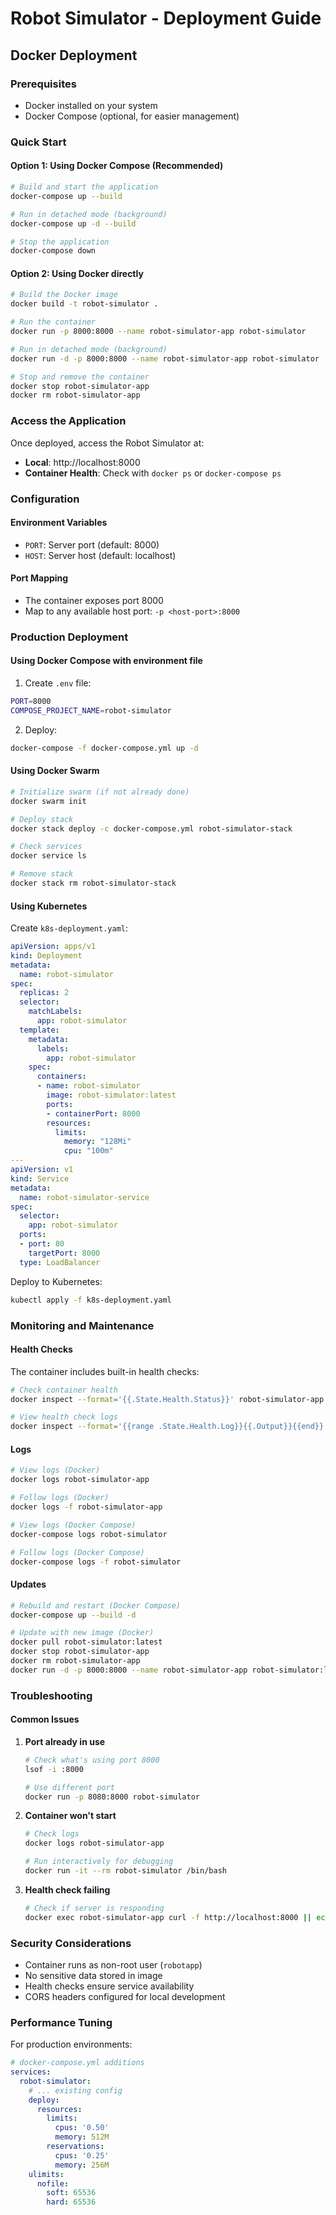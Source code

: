 # Robot Simulator - Deployment Guide

## Docker Deployment

### Prerequisites
- Docker installed on your system
- Docker Compose (optional, for easier management)

### Quick Start

#### Option 1: Using Docker Compose (Recommended)

```bash
# Build and start the application
docker-compose up --build

# Run in detached mode (background)
docker-compose up -d --build

# Stop the application
docker-compose down
```

#### Option 2: Using Docker directly

```bash
# Build the Docker image
docker build -t robot-simulator .

# Run the container
docker run -p 8000:8000 --name robot-simulator-app robot-simulator

# Run in detached mode (background)
docker run -d -p 8000:8000 --name robot-simulator-app robot-simulator

# Stop and remove the container
docker stop robot-simulator-app
docker rm robot-simulator-app
```

### Access the Application

Once deployed, access the Robot Simulator at:
- **Local**: http://localhost:8000
- **Container Health**: Check with `docker ps` or `docker-compose ps`

### Configuration

#### Environment Variables
- `PORT`: Server port (default: 8000)
- `HOST`: Server host (default: localhost)

#### Port Mapping
- The container exposes port 8000
- Map to any available host port: `-p <host-port>:8000`

### Production Deployment

#### Using Docker Compose with environment file

1. Create `.env` file:
```bash
PORT=8000
COMPOSE_PROJECT_NAME=robot-simulator
```

2. Deploy:
```bash
docker-compose -f docker-compose.yml up -d
```

#### Using Docker Swarm

```bash
# Initialize swarm (if not already done)
docker swarm init

# Deploy stack
docker stack deploy -c docker-compose.yml robot-simulator-stack

# Check services
docker service ls

# Remove stack
docker stack rm robot-simulator-stack
```

#### Using Kubernetes

Create `k8s-deployment.yaml`:

```yaml
apiVersion: apps/v1
kind: Deployment
metadata:
  name: robot-simulator
spec:
  replicas: 2
  selector:
    matchLabels:
      app: robot-simulator
  template:
    metadata:
      labels:
        app: robot-simulator
    spec:
      containers:
      - name: robot-simulator
        image: robot-simulator:latest
        ports:
        - containerPort: 8000
        resources:
          limits:
            memory: "128Mi"
            cpu: "100m"
---
apiVersion: v1
kind: Service
metadata:
  name: robot-simulator-service
spec:
  selector:
    app: robot-simulator
  ports:
  - port: 80
    targetPort: 8000
  type: LoadBalancer
```

Deploy to Kubernetes:
```bash
kubectl apply -f k8s-deployment.yaml
```

### Monitoring and Maintenance

#### Health Checks
The container includes built-in health checks:
```bash
# Check container health
docker inspect --format='{{.State.Health.Status}}' robot-simulator-app

# View health check logs
docker inspect --format='{{range .State.Health.Log}}{{.Output}}{{end}}' robot-simulator-app
```

#### Logs
```bash
# View logs (Docker)
docker logs robot-simulator-app

# Follow logs (Docker)
docker logs -f robot-simulator-app

# View logs (Docker Compose)
docker-compose logs robot-simulator

# Follow logs (Docker Compose)
docker-compose logs -f robot-simulator
```

#### Updates
```bash
# Rebuild and restart (Docker Compose)
docker-compose up --build -d

# Update with new image (Docker)
docker pull robot-simulator:latest
docker stop robot-simulator-app
docker rm robot-simulator-app
docker run -d -p 8000:8000 --name robot-simulator-app robot-simulator:latest
```

### Troubleshooting

#### Common Issues

1. **Port already in use**
   ```bash
   # Check what's using port 8000
   lsof -i :8000
   
   # Use different port
   docker run -p 8080:8000 robot-simulator
   ```

2. **Container won't start**
   ```bash
   # Check logs
   docker logs robot-simulator-app
   
   # Run interactively for debugging
   docker run -it --rm robot-simulator /bin/bash
   ```

3. **Health check failing**
   ```bash
   # Check if server is responding
   docker exec robot-simulator-app curl -f http://localhost:8000 || echo "Failed"
   ```

### Security Considerations

- Container runs as non-root user (`robotapp`)
- No sensitive data stored in image
- Health checks ensure service availability
- CORS headers configured for local development

### Performance Tuning

For production environments:

```yaml
# docker-compose.yml additions
services:
  robot-simulator:
    # ... existing config
    deploy:
      resources:
        limits:
          cpus: '0.50'
          memory: 512M
        reservations:
          cpus: '0.25'
          memory: 256M
    ulimits:
      nofile:
        soft: 65536
        hard: 65536
``` 